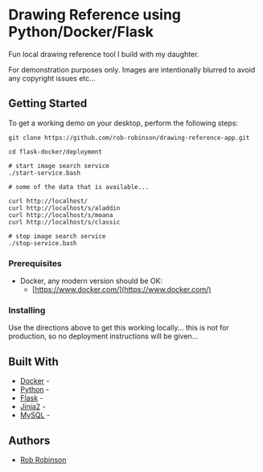 
# Drawing Reference using Python/Docker/Flask

Fun local drawing reference tool I build with my daughter.

For demonstration purposes only. Images are intentionally blurred to avoid any copyright issues etc... 

## Getting Started

To get a working demo on your desktop, perform the following steps:

```
git clone https://github.com/rob-robinson/drawing-reference-app.git

cd flask-docker/deployment

# start image search service
./start-service.bash

# some of the data that is available...

curl http://localhost/
curl http://localhost/s/aladdin
curl http://localhost/s/moana
curl http://localhost/s/classic

# stop image search service
./stop-service.bash
```

### Prerequisites

* Docker, any modern version should be OK:
  * [https://www.docker.com/](https://www.docker.com/)

### Installing

Use the directions above to get this working locally... this is not for production, so no deployment instructions will be given...

## Built With

* [Docker]() - 
* [Python]() - 
* [Flask]() - 
* [Jinja2]() -
* [MySQL]() -

## Authors

* [Rob Robinson](https://github.com/rob-robinson)

